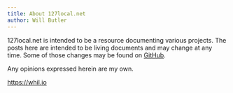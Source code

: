 ```yaml
---
title: About 127local.net
author: Will Butler
---
```

127local.net is intended to be a resource documenting various projects. The posts here are intended to be living documents and may change at any time. Some of those changes may be found on [GitHub](https://github.com/whilb/127local).

Any opinions expressed herein are my own.

https://whil.io
